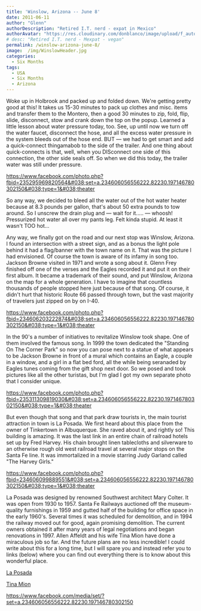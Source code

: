 ```yaml
---
title: 'Winslow, Arizona -- June 8'
date: 2011-06-11
author: "Glenn"
authorDescription: "Retired I.T. nerd - expat in Mexico"
authorAvatar: "https://res.cloudinary.com/donblanco/image/upload/f_auto,q_auto/Vagabondians/avatar-small.png"
# desc: "Retired I.T. nerd - Mexpat - vegan"
permalink: /winslow-arizona-june-8/
image:  /img/WinslowHeader.jpg
categories:
  - Six Months
tags:
  - USA
  - Six Months
  - Arizona
---
```

Woke up in Holbrook and packed up and folded down. We're getting pretty good at this! It takes us 15-30 minutes to pack up clothes and misc. items and transfer them to the Montero, then a good 30 minutes to zip, fold, flip, slide, disconnect, stow and crank down the top on the popup. Learned a little lesson about water pressure today, too. See, up until now we turn off the water faucet, disconnect the hose, and all the excess water pressure in the system bleeds out of the hose end. BUT &#8212; we had to get smart and add a quick-connect thingamabob to the side of the trailer. And one thing about quick-connects is that, well, when you DISconnect one side of this connection, the other side seals off. So when we did this today, the trailer water was still under pressure.

https://www.facebook.com/photo.php?fbid=235295969820564&#038;set=a.234606056556222.82230.197146780302150&#038;type=1&#038;theater

So any way, we decided to bleed all the water out of the hot water heater because at 8.3 pounds per gallon, that's about 50 extra pounds to tow around. So I unscrew the drain plug and &#8212; wait for it..... &#8212; whoosh! Pressurized hot water all over my pants leg. Felt kinda stupid. At least it wasn't TOO hot...

Any way, we finally got on the road and our next stop was Winslow, Arizona. I found an intersection with a street sign, and as a bonus the light pole behind it had a flag/banner with the town name on it. That was the picture I had envisioned. Of course the town is aware of its infamy in song too. Jackson Browne visited in 1971 and wrote a song about it. Glenn Frey finished off one of the verses and the Eagles recorded it and put it on their first album. It became a trademark of their sound, and put Winslow, Arizona on the map for a whole generation. I have to imagine that countless thousands of people stopped here just because of that song. Of course, it didn't hurt that historic Route 66 passed through town, but the vast majority of travelers just zipped on by on I-40.

https://www.facebook.com/photo.php?fbid=234606203222874&#038;set=a.234606056556222.82230.197146780302150&#038;type=1&#038;theater

In the 90's a number of initiatives to revitalize Winslow took shape. One of them involved the famous song. In 1999 the town dedicated the "Standing On The Corner Park" so now you can pose next to a statue of what appears to be Jackson Browne in front of a mural which contains an Eagle, a couple in a window, and a girl in a flat bed ford, all the while being seranaded by Eagles tunes coming from the gift shop next door. So we posed and took pictures like all the other turistas, but I'm glad I got my own separate photo that I consider unique.

https://www.facebook.com/photo.php?fbid=235311309819030&#038;set=a.234606056556222.82230.197146780302150&#038;type=1&#038;theater

But even though that song and that park draw tourists in, the main tourist attraction in town is La Posada. We first heard about this place from the owner of Tinkertown in Albuquerque. She raved about it, and rightly so! This building is amazing. It was the last link in an entire chain of railroad hotels set up by Fred Harvey. His chain brought linen tablecloths and silverware to an otherwise rough old west railroad travel at several major stops on the Santa Fe line. It was immortalized in a movie starring Judy Garland called "The Harvey Girls."

https://www.facebook.com/photo.php?fbid=234606099889551&#038;set=a.234606056556222.82230.197146780302150&#038;type=1&#038;theater

La Posada was designed by renowned Southwest architect Mary Colter. It was open from 1930 to 1957. Santa Fe Railways auctioned off the museum-quality furnishings in 1959 and gutted half of the building for office space in the early 1960's. Several times it was scheduled for demolition, and in 1994 the railway moved out for good, again promising demolition. The current owners obtained it after many years of legal negotiations and began renovations in 1997. Allen Affeldt and his wife Tina Mion have done a miraculous job so far. And the future plans are no less incredible! I could write about this for a long time, but I will spare you and instead refer you to links (below) where you can find out everything there is to know about this wonderful place.

[La Posada][1]

[Tina Mion][2]

https://www.facebook.com/media/set/?set=a.234606056556222.82230.197146780302150

 [1]: https://laposada.org/
 [2]: https://www.tinamion.com/